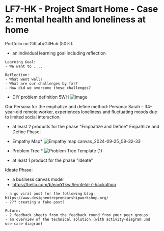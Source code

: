 # LF7-HK - Project Smart Home - Case 2: mental health and loneliness at home



Portfolio on GitLab/GitHub (50%):
- an individual learning goal including reflection
```
Learning Goal:
- We want to ....

Reflection:
- What went well?
- What are our challenges by far?
- How did we overcome these challenges?
```

- DIY problem definition 5WH
![image](https://github.com/user-attachments/assets/da6f8547-ac17-4d6c-b29d-ebdf74e06de2)

Our Persona for the emphatize and define method:
Persona: Sarah – 34-year-old remote worker, experiences loneliness and fluctuating moods due to limited social interaction.

- at least 2 products for the phase "Emphatize and Define"
Empathize and Define Phase:
* Empathy Map* 
![Empathy map canvas_2024-09-25_08-32-33](https://github.com/user-attachments/assets/5ccb8d77-3fe5-42d7-9c14-35ab38961fd5)

* Problem Tree *
![Problem Tree Template (1)](https://github.com/user-attachments/assets/bb759211-f310-4dc8-a4fd-b5ffef4f7816)

- at least 1 product for the phase "Ideate"

Ideate Phase:


- a business canvas model
- https://trello.com/b/eanYfkwi/lernfeld-7-hackathon

```
- a go viral post for the following blog: https://www.designentrepreneurshipworkshop.org/
- ??? creating a fake post?

Future:
- 2 feedback sheets from the feedback round from your peer groups
- an overview of the technical solution (with activity-diagram und use-case-diagram)
```
